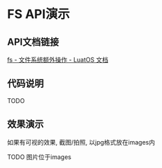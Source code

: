 # FS API演示

## API文档链接

[fs - 文件系统额外操作 - LuatOS 文档](https://wiki.luatos.com/api/fs.html)

## 代码说明

TODO

## 效果演示

如果有可视的效果, 截图/拍照, 以jpg格式放在images内

TODO 图片位于images
